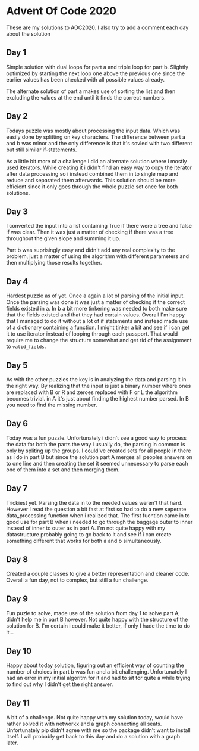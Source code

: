 # Advent Of Code 2020
These are my solutions to AOC2020. I also try to add a comment each day about the solution

## Day 1
Simple solution with dual loops for part a and triple loop for part b. Slightly optimized by starting the next loop one above the previous one since the earlier values has been checked with all possible values already.

The alternate solution of part a makes use of sorting the list and then excluding the values at the end until it finds the correct numbers.

## Day 2
Todays puzzle was mostly about processing the input data. Which was easily done by splitting on key characters. The difference between part a and b was minor and the only difference is that it's sovled with two different but still similar if-statements.

As a little bit more of a challenge i did an alternate solution where i mostly used iterators. While creating it i didn't find an easy way to copy the iterator after data processing so i instead combined them in to single map and reduce and separated them afterwards. This solution should be more efficient since it only goes through the whole puzzle set once for both solutions.

## Day 3
I converted  the input into a list containing True if there were a tree and false if was clear. Then it was just a matter of checking if there was a tree throughout the given slope and summing it up.

Part b was suprisingly easy and didn't add any real complexity to the problem, just a matter of using the algorithm with different parameters and then multiplying those results together.

## Day 4
Hardest puzzle as of yet. Once a again a lot of parsing of the initial input. Once the parsing was done it was just a matter of checking if the correct fields existed in a. In b a bit more tinkering was needed to both make sure that the fields existed and that they had certain values. Overall I'm happy that I managed to do it without a lot of if statements and instead made use of a dictionary containing a function. I might tinker a bit and see if i can get it to use iterator instead of looping through each passport. That would require me to change the structure somewhat and get rid of the assignment to `valid_fields`.

## Day 5
As with the other puzzles the key is in analyzing the data and parsing it in the right way. By realizing that the input is just a binary number where ones are replaced with B or R and zeroes replaced with F or L the algorithm becomes trivial. in A it's just about finding the highest number parsed. In B you need to find the missing number.

## Day 6
Today was a fun puzzle. Unfortunately i didn't see a good way to process the data for both the parts the way i usually do, the parsing in common is only by spliting up the groups. I could've created sets for all people in there as i do in part B but since the solution part A merges all peoples answers on to one line and then creating the set it seemed unnecessary to parse each one of them into a set and then merging them.

## Day 7
Trickiest yet. Parsing the data in to the needed values weren't that hard. However I read the question a bit fast at first so had to do a new seperate data_processing function when i realized that. The first fucntion came in to good use for part B when i needed to go through the baggage outer to inner instead of inner to outer as in part A. I'm not quite happy with my datastructure probably going to go back to it and see if i can create something different that works for both a and b simultaneously.

## Day 8
Created a couple classes to give a better representation and cleaner code. Overall a fun day, not to complex, but still a fun challenge.

## Day 9
Fun puzle to solve, made use of the solution from day 1 to solve part A, didn't help me in part B however. Not quite happy with the structure of the solution for B. I'm certain i could make it better, if only I hade the time to do it...

## Day 10
Happy about today solution, figuring out an efficient way of counting the number of choices in part b was fun and a bit challenging. Unfortunately I had an error in my initial algoritm for it and had to sit for quite a while trying to find out why I didn't get the right answer.

## Day 11
A bit of a challenge. Not quite happy with my solution today, would have rather solved it with networkx and a graph connecting all seats. Unfortunately pip didn't agree with me so the package didn't want to install itself. I will probably get back to this day and do a solution with a graph later.
